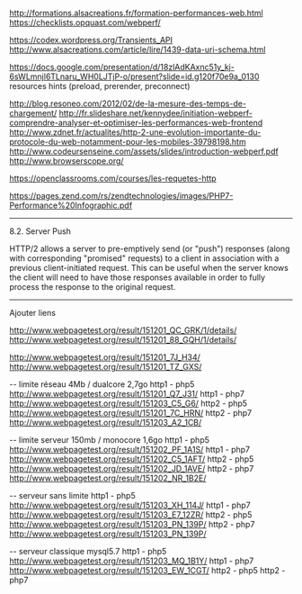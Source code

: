 http://formations.alsacreations.fr/formation-performances-web.html
https://checklists.opquast.com/webperf/

https://codex.wordpress.org/Transients_API
http://www.alsacreations.com/article/lire/1439-data-uri-schema.html

https://docs.google.com/presentation/d/18zlAdKAxnc51y_kj-6sWLmnjl6TLnaru_WH0LJTjP-o/present?slide=id.g120f70e9a_0130
resources hints (preload, prerender, preconnect)


http://blog.resoneo.com/2012/02/de-la-mesure-des-temps-de-chargement/
http://fr.slideshare.net/kennydee/initiation-webperf-comprendre-analyser-et-optimiser-les-performances-web-frontend
http://www.zdnet.fr/actualites/http-2-une-evolution-importante-du-protocole-du-web-notamment-pour-les-mobiles-39798198.htm
http://www.codeursenseine.com/assets/slides/introduction-webperf.pdf
http://www.browserscope.org/

https://openclassrooms.com/courses/les-requetes-http

https://pages.zend.com/rs/zendtechnologies/images/PHP7-Performance%20Infographic.pdf

---
8.2.  Server Push

   HTTP/2 allows a server to pre-emptively send (or "push") responses
   (along with corresponding "promised" requests) to a client in
   association with a previous client-initiated request.  This can be
   useful when the server knows the client will need to have those
   responses available in order to fully process the response to the
   original request.

---
Ajouter liens



http://www.webpagetest.org/result/151201_QC_GRK/1/details/ 
http://www.webpagetest.org/result/151201_88_GQH/1/details/

http://www.webpagetest.org/result/151201_7J_H34/
http://www.webpagetest.org/result/151201_TZ_GXS/

-- limite réseau 4Mb / dualcore 2,7go
http1 - php5 http://www.webpagetest.org/result/151201_Q7_J31/
http1 - php7 http://www.webpagetest.org/result/151203_C5_G6/
http2 - php5 http://www.webpagetest.org/result/151201_7C_HRN/
http2 - php7 http://www.webpagetest.org/result/151203_A2_1CB/


-- limite serveur 150mb / monocore 1,6go
http1 - php5 http://www.webpagetest.org/result/151202_PF_1A1S/
http1 - php7 http://www.webpagetest.org/result/151202_C5_1AFT/
http2 - php5 http://www.webpagetest.org/result/151202_JD_1AVE/
http2 - php7 http://www.webpagetest.org/result/151202_NR_1B2E/


-- serveur sans limite 
http1 - php5 http://www.webpagetest.org/result/151203_XH_114J/
http1 - php7 http://www.webpagetest.org/result/151203_E7_12ZR/
http2 - php5 http://www.webpagetest.org/result/151203_PN_139P/
http2 - php7 http://www.webpagetest.org/result/151203_PN_139P/


-- serveur classique mysql5.7
http1 - php5 http://www.webpagetest.org/result/151203_MQ_1B1Y/
http1 - php7 http://www.webpagetest.org/result/151203_EW_1CGT/
http2 - php5
http2 - php7

